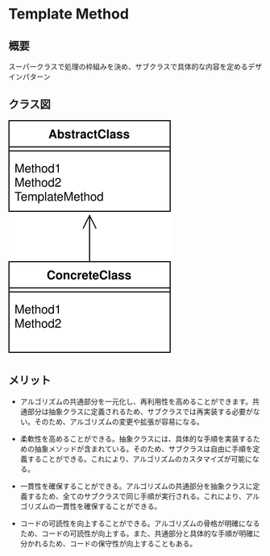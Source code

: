 # Template Method
## 概要
スーパークラスで処理の枠組みを決め、サブクラスで具体的な内容を定めるデザインパターン

## クラス図
![Template Methodクラス図](./images/TemplateMethod.svg)

## メリット
- アルゴリズムの共通部分を一元化し、再利用性を高めることができます。共通部分は抽象クラスに定義されるため、サブクラスでは再実装する必要がない。そのため、アルゴリズムの変更や拡張が容易になる。

- 柔軟性を高めることができる。抽象クラスには、具体的な手順を実装するための抽象メソッドが含まれている。そのため、サブクラスは自由に手順を定義することができる。これにより、アルゴリズムのカスタマイズが可能になる。

- 一貫性を確保することができる。アルゴリズムの共通部分を抽象クラスに定義するため、全てのサブクラスで同じ手順が実行される。これにより、アルゴリズムの一貫性を確保することができる。

- コードの可読性を向上することができる。アルゴリズムの骨格が明確になるため、コードの可読性が向上する。また、共通部分と具体的な手順が明確に分かれるため、コードの保守性が向上することもある。